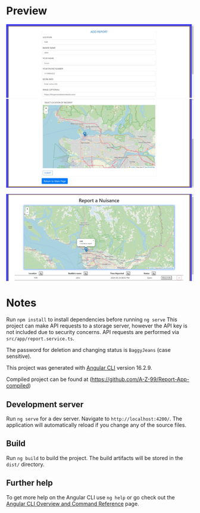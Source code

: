 # Preview
![Preview 1](https://github.com/A-Z-99/Report-App/blob/main/preview/preview1.JPG)
![Preview 2](https://github.com/A-Z-99/Report-App/blob/main/preview/preview2.JPG)

![Preview 3](https://github.com/A-Z-99/Report-App/blob/main/preview/preview3.JPG)

# Notes

Run `npm install` to install dependencies before running `ng serve`
This project can make API requests to a storage server, however the API key is not included due to security concerns.
API requests are performed via `src/app/report.service.ts`.

The password for deletion and changing status is `BaggyJeans` (case sensitive).

This project was generated with [Angular CLI](https://github.com/angular/angular-cli) version 16.2.9.

Compiled project can be found at (https://github.com/A-Z-99/Report-App-compiled)

## Development server

Run `ng serve` for a dev server. Navigate to `http://localhost:4200/`. The application will automatically reload if you change any of the source files.

## Build

Run `ng build` to build the project. The build artifacts will be stored in the `dist/` directory.

## Further help

To get more help on the Angular CLI use `ng help` or go check out the [Angular CLI Overview and Command Reference](https://angular.io/cli) page.

